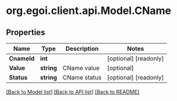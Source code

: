 
# org.egoi.client.api.Model.CName

## Properties

Name | Type | Description | Notes
------------ | ------------- | ------------- | -------------
**CnameId** | **int** |  | [optional] [readonly] 
**Value** | **string** | CName value | [optional] 
**Status** | **string** | CName status | [optional] [readonly] 

[[Back to Model list]](../README.md#documentation-for-models)
[[Back to API list]](../README.md#documentation-for-api-endpoints)
[[Back to README]](../README.md)

